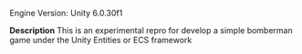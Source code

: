 Engine Version: Unity 6.0.30f1

**Description**
This is an experimental repro for develop a simple bomberman game under the Unity Entities or ECS framework

